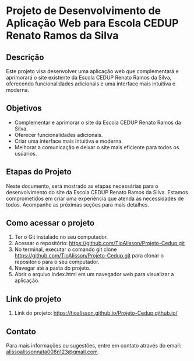 # Projeto de Desenvolvimento de Aplicação Web para Escola CEDUP Renato Ramos da Silva

## Descrição

Este projeto visa desenvolver uma aplicação web que complementará e aprimorará o site existente da Escola CEDUP Renato Ramos da Silva, oferecendo funcionalidades adicionais e uma interface mais intuitiva e moderna. 

## Objetivos

- Complementar e aprimorar o site da Escola CEDUP Renato Ramos da Silva.
- Oferecer funcionalidades adicionais.
- Criar uma interface mais intuitiva e moderna.
- Melhorar a comunicação e deixar o site mais eficiente para todos os usúarios.

## Etapas do Projeto

Neste documento, será mostrado as etapas necessárias para o desenvolvimento do site da Escola CEDUP Renato Ramos da Silva. Estamos comprometidos em criar uma experiência que atenda às necessidades de todos. Acompanhe as próximas seções para mais detalhes.

## Como acessar o projeto

1. Ter o Git instalado no seu computador.
2. Acessar o repositório: https://github.com/TioAlisson/Projeto-Cedup.git
3. No terminal, executar o comando git clone https://github.com/TioAlisson/Projeto-Cedup.git para clonar o repositório para o seu computador.
4. Navegar até a pasta do projeto.
5. Abrir o arquivo index.html em um navegador web para visualizar a aplicação.

## Link do projeto
1. Link do projeto: https://tioalisson.github.io/Projeto-Cedup.github.io/
## Contato

Para mais informações ou sugestões, entre em contato através do email: alissoalissonnata008n123@gmail.com.
